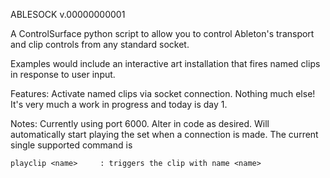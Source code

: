 ABLESOCK v.00000000001

A ControlSurface python script to allow you to control
Ableton's transport and clip controls from any standard socket.

Examples would include an interactive art installation that fires
named clips in response to user input.

Features:
	Activate named clips via socket connection.
	Nothing much else! It's very much a work in progress
	and today is day 1.

Notes: 
	Currently using port 6000. Alter in code as desired. Will
	automatically start playing the set when a connection
	is made. The current single supported command is 

	playclip <name>		: triggers the clip with name <name>

